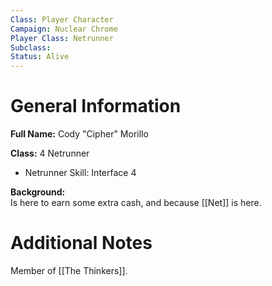 ```yaml
---
Class: Player Character
Campaign: Nuclear Chrome
Player Class: Netrunner
Subclass: 
Status: Alive
---
```

# General Information
**Full Name:** Cody "Cipher" Morillo

**Class:** 4 Netrunner

- Netrunner Skill: Interface 4

**Background:** \
Is here to earn some extra cash, and because [[Net]] is here.
# Additional Notes
Member of [[The Thinkers]].

